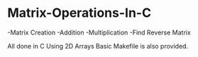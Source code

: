 # Matrix-Operations-In-C
-Matrix Creation
-Addition
-Multiplication
-Find Reverse Matrix

All done in C Using 2D Arrays
Basic Makefile is also provided.
